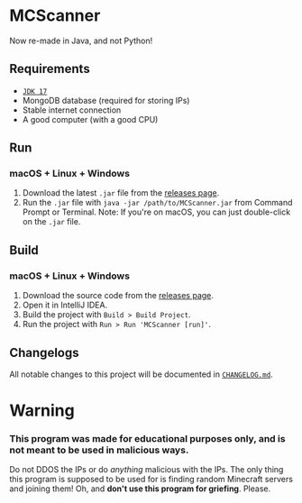 # MCScanner
Now re-made in Java, and not Python!

## Requirements
* [`JDK 17`][adopt17]
* MongoDB database (required for storing IPs)
* Stable internet connection
* A good computer (with a good CPU)

## Run
### macOS + Linux + Windows
1. Download the latest `.jar` file from the [releases page][releases].
2. Run the `.jar` file with `java -jar /path/to/MCScanner.jar` from Command Prompt or Terminal.
Note: If you're on macOS, you can just double-click on the `.jar` file.

## Build
### macOS + Linux + Windows
1. Download the source code from the [releases page][releases].
2. Open it in IntelliJ IDEA.
3. Build the project with `Build > Build Project`.
4. Run the project with `Run > Run 'MCScanner [run]'`.

## Changelogs
All notable changes to this project will be documented in [`CHANGELOG.md`][changes].

# Warning
### **This program was made for educational purposes only, and is not meant to be used in malicious ways**. 
Do not DDOS the IPs or do *anything* malicious with the IPs. The only thing this program is supposed to be used for is finding random Minecraft servers and joining them!
Oh, and **don't use this program for griefing**. Please.

[adopt17]: https://adoptium.net/en-GB/download/

[releases]: https://github.com/StupidRepo/MCScanner/releases
[changes]: https://github.com/StupidRepo/MCScanner/blob/main/CHANGELOG.md
